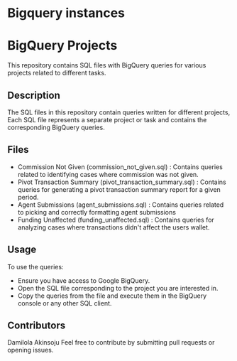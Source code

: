 # Bigquery instances
# BigQuery Projects

This repository contains SQL files with BigQuery queries for various projects related to different tasks.

## Description
The SQL files in this repository contain queries written for different projects, Each SQL file represents a separate project or task and contains the corresponding BigQuery queries.

## Files
* Commission Not Given (commission_not_given.sql) : Contains queries related to identifying cases where commission was not given.
* Pivot Transaction Summary (pivot_transaction_summary.sql) : Contains queries for generating a pivot transaction summary report for a given period.
* Agent Submissions (agent_submissions.sql) : Contains queries related to picking and correctly formatting agent submissions
* Funding Unaffected (funding_unaffected.sql) : Contains queries for analyzing cases where transactions didn't affect the users wallet.


## Usage
To use the queries:
* Ensure you have access to Google BigQuery.
* Open the SQL file corresponding to the project you are interested in.
* Copy the queries from the file and execute them in the BigQuery console or any other SQL client.

## Contributors
Damilola Akinsoju
Feel free to contribute by submitting pull requests or opening issues.



